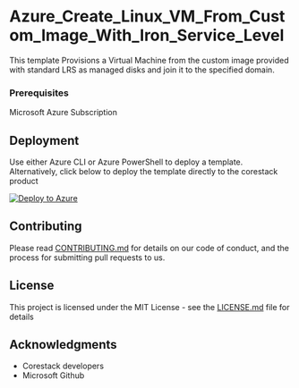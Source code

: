 
# Azure_Create_Linux_VM_From_Custom_Image_With_Iron_Service_Level

This template Provisions a Virtual Machine from the custom image provided with standard LRS as managed disks and join it to the specified domain.

### Prerequisites

Microsoft Azure Subscription

## Deployment

Use either Azure CLI or Azure PowerShell to deploy a template. Alternatively, click below to deploy the template directly to the corestack product 

[![Deploy to Azure](https://docs.corestack.io/wp-content/uploads/2019/09/deploy-to-corestack.svg)](http://qa.corestack.io/heatstack/templates?repositories=github&external_redirect=true&name=Azure_Create_Linux_VM_From_Custom_Image_With_Iron_Service_Level&url=https://raw.githubusercontent.com/corestacklabs/Templates/master/arm/Azure_Create_Linux_VM_From_Custom_Image_With_Iron_Service_Level/Azure_Create_Linux_VM_From_Custom_Image_With_Iron_Service_Level_content.json&engine=arm&type[0]=Cloud&classification[0]=Provisioning&services[0]=Azure&scope=tenant#/mytemplates)

## Contributing

Please read [CONTRIBUTING.md](https://gist.github.com/karthick-kk/30e4fd3f279492b4f040d5cd569d21d0) for details on our code of conduct, and the process for submitting pull requests to us.

## License

This project is licensed under the MIT License - see the [LICENSE.md](LICENSE.md) file for details

## Acknowledgments

* Corestack developers
* Microsoft Github


